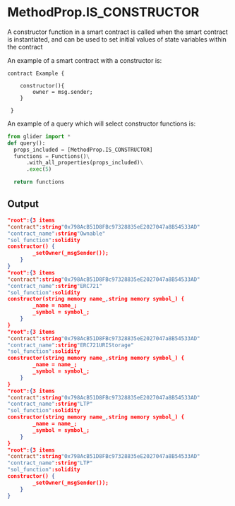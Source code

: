 # MethodProp.IS\_CONSTRUCTOR

A constructor function in a smart contract is called when the smart contract is instantiated, and can be used to set initial values of state variables within the contract

An example of a smart contract with a constructor is:

```solidity
contract Example {
    
    constructor(){
    	owner = msg.sender;
    }
    
 }
```

An example of a query which will select constructor functions is:

```python
from glider import *
def query():
  props_included = [MethodProp.IS_CONSTRUCTOR]
  functions = Functions()\
      .with_all_properties(props_included)\
      .exec(5)

  return functions
```

## Output

```json
"root":{3 items
"contract":string"0x798AcB51D8FBc97328835eE2027047a8B54533AD"
"contract_name":string"Ownable"
"sol_function":solidity
constructor() {
        _setOwner(_msgSender());
    }
}
"root":{3 items
"contract":string"0x798AcB51D8FBc97328835eE2027047a8B54533AD"
"contract_name":string"ERC721"
"sol_function":solidity
constructor(string memory name_,string memory symbol_) {
        _name = name_;
        _symbol = symbol_;
    }
}
"root":{3 items
"contract":string"0x798AcB51D8FBc97328835eE2027047a8B54533AD"
"contract_name":string"ERC721URIStorage"
"sol_function":solidity
constructor(string memory name_,string memory symbol_) {
        _name = name_;
        _symbol = symbol_;
    }
}
"root":{3 items
"contract":string"0x798AcB51D8FBc97328835eE2027047a8B54533AD"
"contract_name":string"LTP"
"sol_function":solidity
constructor(string memory name_,string memory symbol_) {
        _name = name_;
        _symbol = symbol_;
    }
}
"root":{3 items
"contract":string"0x798AcB51D8FBc97328835eE2027047a8B54533AD"
"contract_name":string"LTP"
"sol_function":solidity
constructor() {
        _setOwner(_msgSender());
    }
}
```
